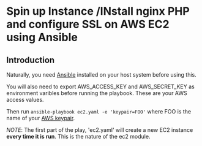 # Spin up Instance /INstall nginx PHP and configure SSL on  AWS EC2 using Ansible

## Introduction

Naturally, you need [Ansible](http://ansibleworks.com) installed on your
host system before using this.

You will also need to export AWS_ACCESS_KEY and AWS_SECRET_KEY as environment
varibles before running the playbook. These are your AWS access values.

Then run ``ansible-playbook ec2.yaml -e 'keypair=FOO'`` where FOO is the name of your [AWS keypair](http://docs.aws.amazon.com/AWSEC2/latest/UserGuide/ec2-key-pairs.html).


*NOTE*: The first part of the play, 'ec2.yaml' will create a new EC2 instance
**every time it is run**. This is the nature of the ec2 module.


